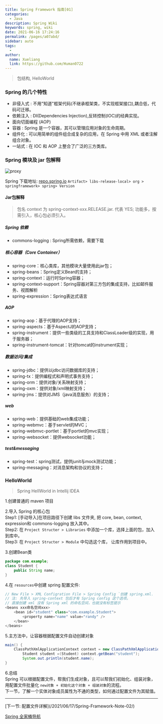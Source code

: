 ```yaml
---
title: Spring Framework 指南[01]
categories: 
  - Java
description: Spring Wiki
keywords: spring, wiki
date: 2021-06-16 17:24:16
permalink: /pages/a07abd/
sidebar: auto
tags: 
  - 
author: 
  name: Xueliang
  link: https://github.com/Human0722
---
```

> 包结构, HelloWorld

### Spring 的几个特性  
- 非侵入式 : 不用"知道"框架代码(不继承框架类，不实现框架接口),耦合低，代码可迁移。
- 依赖注入 : 
DI(Dependencies Injection),反转控制(IOC)的经典实现。
- 面向切面编程 (AOP)
- 容器 : 
Spring 是一个容器，其可以管理应用对象的生命周期。
- 组件化 :
可以用简单的组件组合成复杂的应用，在 Spring 中用 XML 或者注解组合对象。
- 一站式 :
在 IOC 和 AOP 上整合了广泛的三方类库。


### Spring 模块及 jar 包解释  
![proxy](/images/spring/struct.png)  

Spring 下载地址: [repo.spring.io](https://repo.spring.io) `Artifact> libs-release-local> org > springframework> spring> Version`
#### Jar包解释  
> 包名 context 为 spring-context-xxx.RELEASE.jar.  <span class="ec ec-rainbow"></span> 代表 YES; 功能多，按需引入，核心包必须引入。   

##### Spring 依赖 
- commons-logging : Spring所需依赖，需要下载

##### 核心容器（Core Container）  

- spring-core<span class="ec ec-rainbow"></span>：核心类库，其他模块大量使用此jar包；
- spring-beans<span class="ec ec-rainbow"></span>：Spring定义Bean的支持；
- spring-context<span class="ec ec-rainbow"></span>：运行时Spring容器；
- spring-context-support：Spring容器对第三方包的集成支持，比如邮件服务、视图解析
- spring-expression<span class="ec ec-rainbow"></span>：Spring表达式语言  

##### AOP
- spring-aop：基于代理的AOP支持；
- spring-aspects：基于AspectJ的AOP支持；
- spring-instrument：提供一些类级的工具支持和ClassLoader级的实现，用于服务器；
- spring-instrument-tomcat：针对tomcat的instrument实现；  

##### 数据访问/集成
- spring-jdbc：提供以jdbc访问数据库的支持；
- spring-tx：提供编程式和声明式事务支持；
- spring-orm：提供对象/关系映射支持；
- spring-oxm：提供对象/xml映射支持；
- spring-jms：提供对JMS（java消息服务）的支持；  

##### web
- spring-web：提供基础的web集成功能；
- spring-webmvc：基于servlet的MVC；
- spring-webmvc-portlet：基于portlet的mvc实现；
- spring-websocket：提供websocket功能；  

##### test&messaging
- spring-test：spring测试，提供junit与mock测试功能；
- spring-messaging：对消息架构和协议的支持；

### HelloWorld 
> Spring HellWorld in Intellij IDEA

1.创建普通的 maven 项目  

2.导入 Spring 的核心包  
Step1: [手动导入]在项目路径下创建 libs 文件夹, 把 core, bean, context, expression和 commons-logging 放入其中。  
Step2: 在 `Project Structer > Libraries` 中添加一个库，选择上面的包，加入到库中。  
Step3: 在 `Project Structer > Module` 中勾选这个库， 让库作用到项目中。 

3.创建Bean类
```java
package com.example;
class Student {
	public String name;
}
```  

4.在 `resources`中创建 spring 配置文件:  

```java
// New File > XML Configration File > Spring Config `创建 spring.xml.  
// 注: 先导入 spring-context 包后才有 Spring config 这个选项。 
// 直接创建 xml 没有 Spring xml 的命名空间，也就没有标签提示
<beans xxx命名空间xxx>
	<bean id="student" class="com.example.Student">
		<property name="name" value="randy" />
	</bean>
</beans>  
```  

5.主方法中，让容器根据配置文件自动创建对象  

```java
main() {
	ClassPathXmlApplicationContext context = new ClassPathXmlApplicationContext("spring.xml");
        Student student =(Student) context.getBean("student");
        System.out.println(student.name);
}
```  
6.总结  
Spring 可以根据配置文件，帮我们生成对象，且可以帮我们初始化、组装对象，用配置文件批量化 `new对象 + 初始化这个对象 + 组装对象`的流程。  
下一节，了解一个实体对象成员属性为不通的类型，如何通过配置文件为其赋值。  

<hr/>
[下一节: 配置文件详解](/2021/06/17/Spring-Framework-Note-02/)  

[Spring 全家桶导航](/spring)




